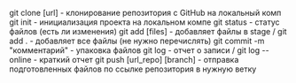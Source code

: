 git clone [url] - клонирование репозитория с GitHub на локальный комп
git init - инициализация проекта на локальном компе
git status - статус файлов (есть ли изменения)
git add [files] - добавляет файлы в stage / git add . - добавляет все файлы (не нужно перечислять)
git commit -m "комментарий" - упаковка файлов
git log - отчет о записи / git log --online - краткий отчет
git push [url_repo] [branch] - отправка подготовленных файлов по ссылке репозитория в нужную ветку